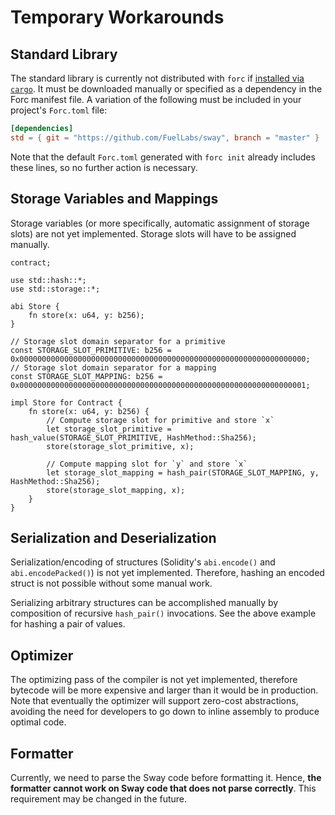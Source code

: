 # Temporary Workarounds

## Standard Library

The standard library is currently not distributed with `forc` if [installed via `cargo`](../introduction/installation.md#installing-from-cargo). It must be downloaded manually or specified as a dependency in the Forc manifest file. A variation of the following must be included in your project's `Forc.toml` file:

```toml
[dependencies]
std = { git = "https://github.com/FuelLabs/sway", branch = "master" }
```

Note that the default `Forc.toml` generated with `forc init` already includes these lines, so no further action is necessary.

## Storage Variables and Mappings

Storage variables (or more specifically, automatic assignment of storage slots) are not yet implemented. Storage slots will have to be assigned manually.

```sway
contract;

use std::hash::*;
use std::storage::*;

abi Store {
    fn store(x: u64, y: b256);
}

// Storage slot domain separator for a primitive
const STORAGE_SLOT_PRIMITIVE: b256 = 0x0000000000000000000000000000000000000000000000000000000000000000;
// Storage slot domain separator for a mapping
const STORAGE_SLOT_MAPPING: b256 = 0x0000000000000000000000000000000000000000000000000000000000000001;

impl Store for Contract {
    fn store(x: u64, y: b256) {
        // Compute storage slot for primitive and store `x`
        let storage_slot_primitive = hash_value(STORAGE_SLOT_PRIMITIVE, HashMethod::Sha256);
        store(storage_slot_primitive, x);

        // Compute mapping slot for `y` and store `x`
        let storage_slot_mapping = hash_pair(STORAGE_SLOT_MAPPING, y, HashMethod::Sha256);
        store(storage_slot_mapping, x);
    }
}
```

## Serialization and Deserialization

Serialization/encoding of structures (Solidity's `abi.encode()` and `abi.encodePacked()`) is not yet implemented. Therefore, hashing an encoded struct is not possible without some manual work.

Serializing arbitrary structures can be accomplished manually by composition of recursive `hash_pair()` invocations. See the above example for hashing a pair of values.

## Optimizer

The optimizing pass of the compiler is not yet implemented, therefore bytecode will be more expensive and larger than it would be in production. Note that eventually the optimizer will support zero-cost abstractions, avoiding the need for developers to go down to inline assembly to produce optimal code.

## Formatter

Currently, we need to parse the Sway code before formatting it. Hence, **the formatter cannot work on Sway code that does not parse correctly**. This requirement may be changed in the future.
